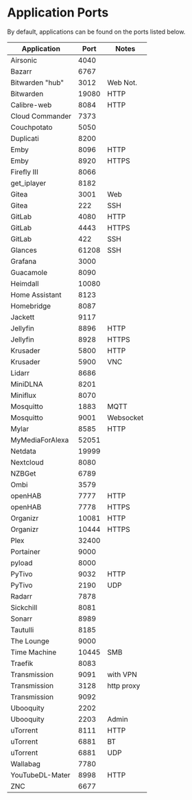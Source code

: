 # Application Ports

By default, applications can be found on the ports listed below.

| Application     | Port  | Notes      |
| --------------- | ----- | ---------- |
| Airsonic        | 4040  |            |
| Bazarr          | 6767  |            |
| Bitwarden "hub" | 3012  | Web Not.   |
| Bitwarden       | 19080 | HTTP       |
| Calibre-web     | 8084  | HTTP       |
| Cloud Commander | 7373  |            |
| Couchpotato     | 5050  |            |
| Duplicati       | 8200  |            |
| Emby            | 8096  | HTTP       |
| Emby            | 8920  | HTTPS      |
| Firefly III     | 8066  |            |
| get_iplayer     | 8182  |            |
| Gitea           | 3001  | Web        |
| Gitea           | 222   | SSH        |
| GitLab          | 4080  | HTTP       |
| GitLab          | 4443  | HTTPS      |
| GitLab          | 422   | SSH        |
| Glances         | 61208 | SSH        |
| Grafana         | 3000  |            |
| Guacamole       | 8090  |            |
| Heimdall        | 10080 |            |
| Home Assistant  | 8123  |            |
| Homebridge      | 8087  |            |
| Jackett         | 9117  |            |
| Jellyfin        | 8896  | HTTP       |
| Jellyfin        | 8928  | HTTPS      |
| Krusader        | 5800  | HTTP       |
| Krusader        | 5900  | VNC        |
| Lidarr          | 8686  |            |
| MiniDLNA        | 8201  |            |
| Miniflux        | 8070  |            |
| Mosquitto       | 1883  | MQTT       |
| Mosquitto       | 9001  | Websocket  |
| Mylar           | 8585  | HTTP       |
| MyMediaForAlexa | 52051 |            |
| Netdata         | 19999 |            |
| Nextcloud       | 8080  |            |
| NZBGet          | 6789  |            |
| Ombi            | 3579  |            |
| openHAB         | 7777  | HTTP       |
| openHAB         | 7778  | HTTPS      |
| Organizr        | 10081 | HTTP       |
| Organizr        | 10444 | HTTPS      |
| Plex            | 32400 |            |
| Portainer       | 9000  |            |
| pyload          | 8000  |            |
| PyTivo          | 9032  | HTTP       |
| PyTivo          | 2190  | UDP        |
| Radarr          | 7878  |            |
| Sickchill       | 8081  |            |
| Sonarr          | 8989  |            |
| Tautulli        | 8185  |            |
| The Lounge      | 9000  |            |
| Time Machine    | 10445 | SMB        |
| Traefik         | 8083  |            |
| Transmission    | 9091  | with VPN   |
| Transmission    | 3128  | http proxy |
| Transmission    | 9092  |            |
| Ubooquity       | 2202  |            |
| Ubooquity       | 2203  | Admin      |
| uTorrent        | 8111  | HTTP       |
| uTorrent        | 6881  | BT         |
| uTorrent        | 6881  | UDP        |
| Wallabag        | 7780  |            |
| YouTubeDL-Mater | 8998  | HTTP       |
| ZNC             | 6677  |            |
